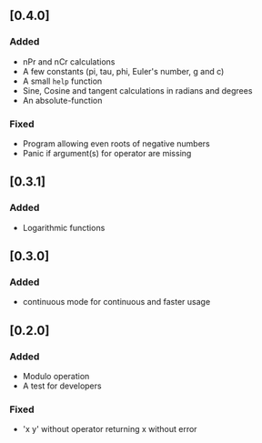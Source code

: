 ## [0.4.0]
### Added
- nPr and nCr calculations
- A few constants (pi, tau, phi, Euler's number, g and c)
- A small `help` function
- Sine, Cosine and tangent calculations in radians and degrees
- An absolute-function
### Fixed
- Program allowing even roots of negative numbers
- Panic if argument(s) for operator are missing

## [0.3.1]
### Added
- Logarithmic functions

## [0.3.0]
### Added
- continuous mode for continuous and faster usage

## [0.2.0]
### Added
- Modulo operation
- A test for developers
### Fixed
- 'x y' without operator returning x without error

